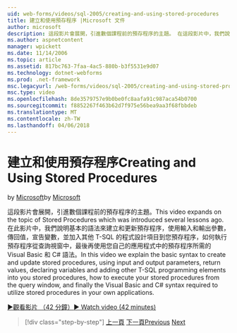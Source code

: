 ```yaml
---
uid: web-forms/videos/sql-2005/creating-and-using-stored-procedures
title: 建立和使用預存程序 |Microsoft 文件
author: microsoft
description: 這段影片會展開，引進數個課程前的預存程序的主題。 在這段影片中，我們說明基本的語法來建立和更新...
ms.author: aspnetcontent
manager: wpickett
ms.date: 11/14/2006
ms.topic: article
ms.assetid: 817bc763-7faa-4ac5-880b-b3f5531e9d07
ms.technology: dotnet-webforms
ms.prod: .net-framework
msc.legacyurl: /web-forms/videos/sql-2005/creating-and-using-stored-procedures
msc.type: video
ms.openlocfilehash: 8de3579757e9b0be0fc8aafa91c987aca54b0700
ms.sourcegitcommit: f8852267f463b62d7f975e56bea9aa3f68fbbdeb
ms.translationtype: MT
ms.contentlocale: zh-TW
ms.lasthandoff: 04/06/2018
---
```

<a name="creating-and-using-stored-procedures"></a><span data-ttu-id="70aa7-104">建立和使用預存程序</span><span class="sxs-lookup"><span data-stu-id="70aa7-104">Creating and Using Stored Procedures</span></span>
====================
<span data-ttu-id="70aa7-105">by [Microsoft](https://github.com/microsoft)</span><span class="sxs-lookup"><span data-stu-id="70aa7-105">by [Microsoft](https://github.com/microsoft)</span></span>

<span data-ttu-id="70aa7-106">這段影片會展開，引進數個課程前的預存程序的主題。</span><span class="sxs-lookup"><span data-stu-id="70aa7-106">This video expands on the topic of Stored Procedures which was introduced several lessons ago.</span></span> <span data-ttu-id="70aa7-107">在此影片中，我們說明基本的語法來建立和更新預存程序，使用輸入和輸出參數，傳回值，宣告變數，並加入其他 T-SQL 的程式設計項目到您預存程序，如何執行預存程序從查詢視窗中，最後再使用您自己的應用程式中的預存程序所需的 Visual Basic 和 C# 語法。</span><span class="sxs-lookup"><span data-stu-id="70aa7-107">In this video we explain the basic syntax to create and update stored procedures, using input and output parameters, return values, declaring variables and adding other T-SQL programming elements into you stored procedures, how to execute your stored procedures from the query window, and finally the Visual Basic and C# syntax required to utilize stored procedures in your own applications.</span></span>

[<span data-ttu-id="70aa7-108">&#9654;觀看影片 （42 分鐘）</span><span class="sxs-lookup"><span data-stu-id="70aa7-108">&#9654; Watch video (42 minutes)</span></span>](https://channel9.msdn.com/Blogs/ASP-NET-Site-Videos/creating-and-using-stored-procedures)

> [!div class="step-by-step"]
> <span data-ttu-id="70aa7-109">[上一頁](building-and-customizing-reports-in-business-intelligence-development-studio.md)
> [下一頁](enabling-full-text-search-in-your-text-data.md)</span><span class="sxs-lookup"><span data-stu-id="70aa7-109">[Previous](building-and-customizing-reports-in-business-intelligence-development-studio.md)
[Next](enabling-full-text-search-in-your-text-data.md)</span></span>
